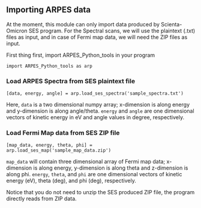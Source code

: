 ## Importing ARPES data
At the moment, this module can only import data produced by Scienta-Omicron SES program. For the Spectral scans, we will use the plaintext (.txt) files as input, and in case of Fermi map data, we will need the ZIP files as input.

First thing first, import ARPES_Python_tools in your program  

    import ARPES_Python_tools as arp

### Load ARPES Spectra from SES plaintext file

    [data, energy, angle] = arp.load_ses_spectra('sample_spectra.txt')

Here, `data` is a two dimensional numpy array; x-dimension is along energy and y-dimension is along angle/theta. `energy` and `angle` are one dimensional vectors of kinetic energy in eV and angle values in degree, respectively.

### Load Fermi Map data from SES ZIP file

    [map_data, energy, theta, phi] = arp.load_ses_map('sample_map_data.zip')

`map_data` will contain three dimensional array of Fermi map data; x-dimension is along energy, y-dimension is along theta and z-dimension is along phi. `energy`, `theta`, and `phi` are one dimensional vectors of kinetic energy (eV), theta (deg), and phi (deg), respectively.

Notice that you do not need to unzip the SES produced ZIP file, the program directly reads from ZIP data.
